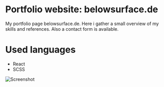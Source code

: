 # Portfolio website: belowsurface.de
My portfolio page belowsurface.de. Here i gather a small overview of my skills and references. Also a contact form is available.

# Used languages
- React
- SCSS



![Screenshot](https://github.com/belowsurface3000/belowsurface.de/blob/06c3b11d97d11500e00e7830668e485f179c33c4/belowsurface.de-screenshot.png)
